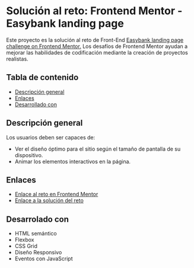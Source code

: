<h1>Solución al reto: Frontend Mentor - Easybank landing page</h1>
<p>
    Este proyecto es la solución al reto de Front-End <a href="https://www.frontendmentor.io/challenges/easybank-landing-page-WaUhkoDN">Easybank landing page challenge on Frontend Mentor.</a>
    Los desafíos de Frontend Mentor ayudan a mejorar las habilidades de codificación mediante la creación de proyectos realistas.
</p>

<h2>Tabla de contenido</h2>
<ul>
    <li><a href="#general">Descripción general</a></li>
    <li><a href="#enlaces">Enlaces</a></li>
    <li><a href="desarrollo">Desarrollado con</a></li>
</ul>

<h2 id="general">Descripción general</h2>
<p>Los usuarios deben ser capaces de:
    <ul>
        <li>Ver el diseño óptimo para el sitio según el tamaño de pantalla de su dispositivo.</li>
        <li>Animar los elementos interactivos en la página.</li>
    </ul>
</p>
<h2 id="enlaces">Enlaces</h2>
    <ul>
        <li><a href="https://www.frontendmentor.io/challenges/easybank-landing-page-WaUhkoDN">Enlace al reto en Frontend Mentor</a></li>
        <li><a href="https://castillosteven.github.io/Easybank-landing-page/">Enlace a la solución del reto</a></li>
    </ul> 

<h2 id="desarrollado">Desarrolado con</h2>
<ul>
    <li>HTML semántico</li>
    <li>Flexbox</li>
    <li>CSS Grid</li>
    <li>Diseño Responsivo</li>
    <li>Eventos con JavaScript</li>

</ul>
